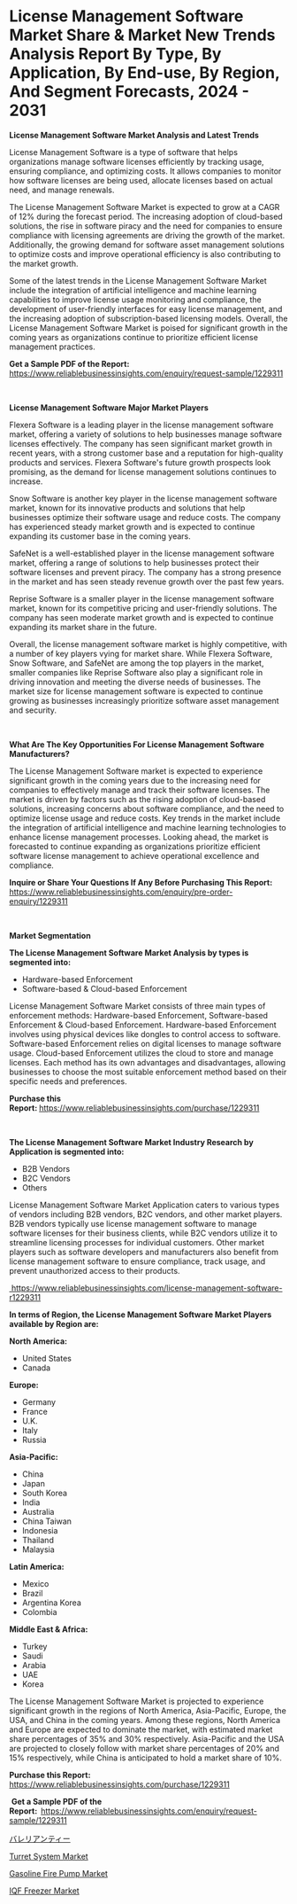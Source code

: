 <p><h1>License Management Software Market Share & Market New Trends Analysis Report By Type, By Application, By End-use, By Region, And Segment Forecasts, 2024 - 2031</h1></p><p><strong>License Management Software Market Analysis and Latest Trends</strong></p>
<p><p>License Management Software is a type of software that helps organizations manage software licenses efficiently by tracking usage, ensuring compliance, and optimizing costs. It allows companies to monitor how software licenses are being used, allocate licenses based on actual need, and manage renewals.</p><p>The License Management Software Market is expected to grow at a CAGR of 12% during the forecast period. The increasing adoption of cloud-based solutions, the rise in software piracy and the need for companies to ensure compliance with licensing agreements are driving the growth of the market. Additionally, the growing demand for software asset management solutions to optimize costs and improve operational efficiency is also contributing to the market growth.</p><p>Some of the latest trends in the License Management Software Market include the integration of artificial intelligence and machine learning capabilities to improve license usage monitoring and compliance, the development of user-friendly interfaces for easy license management, and the increasing adoption of subscription-based licensing models. Overall, the License Management Software Market is poised for significant growth in the coming years as organizations continue to prioritize efficient license management practices.</p></p>
<p><strong>Get a Sample PDF of the Report:&nbsp;</strong> <a href="https://www.reliablebusinessinsights.com/enquiry/request-sample/1229311">https://www.reliablebusinessinsights.com/enquiry/request-sample/1229311</a></p>
<p>&nbsp;</p>
<p><strong>License Management Software Major Market Players</strong></p>
<p><p>Flexera Software is a leading player in the license management software market, offering a variety of solutions to help businesses manage software licenses effectively. The company has seen significant market growth in recent years, with a strong customer base and a reputation for high-quality products and services. Flexera Software's future growth prospects look promising, as the demand for license management solutions continues to increase.</p><p>Snow Software is another key player in the license management software market, known for its innovative products and solutions that help businesses optimize their software usage and reduce costs. The company has experienced steady market growth and is expected to continue expanding its customer base in the coming years.</p><p>SafeNet is a well-established player in the license management software market, offering a range of solutions to help businesses protect their software licenses and prevent piracy. The company has a strong presence in the market and has seen steady revenue growth over the past few years.</p><p>Reprise Software is a smaller player in the license management software market, known for its competitive pricing and user-friendly solutions. The company has seen moderate market growth and is expected to continue expanding its market share in the future.</p><p>Overall, the license management software market is highly competitive, with a number of key players vying for market share. While Flexera Software, Snow Software, and SafeNet are among the top players in the market, smaller companies like Reprise Software also play a significant role in driving innovation and meeting the diverse needs of businesses. The market size for license management software is expected to continue growing as businesses increasingly prioritize software asset management and security.</p></p>
<p>&nbsp;</p>
<p><strong>What Are The Key Opportunities For License Management Software Manufacturers?</strong></p>
<p><p>The License Management Software market is expected to experience significant growth in the coming years due to the increasing need for companies to effectively manage and track their software licenses. The market is driven by factors such as the rising adoption of cloud-based solutions, increasing concerns about software compliance, and the need to optimize license usage and reduce costs. Key trends in the market include the integration of artificial intelligence and machine learning technologies to enhance license management processes. Looking ahead, the market is forecasted to continue expanding as organizations prioritize efficient software license management to achieve operational excellence and compliance.</p></p>
<p><strong>Inquire or Share Your Questions If Any Before Purchasing This Report:</strong> <a href="https://www.reliablebusinessinsights.com/enquiry/pre-order-enquiry/1229311">https://www.reliablebusinessinsights.com/enquiry/pre-order-enquiry/1229311</a></p>
<p>&nbsp;</p>
<p><strong>Market Segmentation</strong></p>
<p><strong>The License Management Software Market Analysis by types is segmented into:</strong></p>
<p><ul><li>Hardware-based Enforcement</li><li>Software-based & Cloud-based Enforcement</li></ul></p>
<p><p>License Management Software Market consists of three main types of enforcement methods: Hardware-based Enforcement, Software-based Enforcement & Cloud-based Enforcement. Hardware-based Enforcement involves using physical devices like dongles to control access to software. Software-based Enforcement relies on digital licenses to manage software usage. Cloud-based Enforcement utilizes the cloud to store and manage licenses. Each method has its own advantages and disadvantages, allowing businesses to choose the most suitable enforcement method based on their specific needs and preferences.</p></p>
<p><strong>Purchase this Report:&nbsp;</strong><a href="https://www.reliablebusinessinsights.com/purchase/1229311">https://www.reliablebusinessinsights.com/purchase/1229311</a></p>
<p>&nbsp;</p>
<p><strong>The License Management Software Market Industry Research by Application is segmented into:</strong></p>
<p><ul><li>B2B Vendors</li><li>B2C Vendors</li><li>Others</li></ul></p>
<p><p>License Management Software Market Application caters to various types of vendors including B2B vendors, B2C vendors, and other market players. B2B vendors typically use license management software to manage software licenses for their business clients, while B2C vendors utilize it to streamline licensing processes for individual customers. Other market players such as software developers and manufacturers also benefit from license management software to ensure compliance, track usage, and prevent unauthorized access to their products.</p></p>
<p><a href="https://www.reliablebusinessinsights.com/license-management-software-r1229311">&nbsp;https://www.reliablebusinessinsights.com/license-management-software-r1229311</a></p>
<p><strong>In terms of Region, the License Management Software Market Players available by Region are:</strong></p>
<p>
    <p> <strong> North America: </strong>
        <ul>
            <li>United States</li>
            <li>Canada</li>
        </ul>
        </p> 
    <p> <strong> Europe: </strong>
        <ul>
            <li>Germany</li>
            <li>France</li>
            <li>U.K.</li>
            <li>Italy</li>
            <li>Russia</li>
        </ul>
        </p> 
    <p> <strong> Asia-Pacific: </strong>
        <ul>
            <li>China</li>
            <li>Japan</li>
            <li>South Korea</li>
            <li>India</li>
            <li>Australia</li>
            <li>China Taiwan</li>
            <li>Indonesia</li>
            <li>Thailand</li>
            <li>Malaysia</li>
        </ul>
        </p> 
    <p> <strong> Latin America: </strong>
        <ul>
            <li>Mexico</li>
            <li>Brazil</li>
            <li>Argentina Korea</li>
            <li>Colombia</li>
        </ul>
        </p> 
    <p> <strong> Middle East & Africa: </strong>
        <ul>
            <li>Turkey</li>
            <li>Saudi</li>
            <li>Arabia</li>
            <li>UAE</li>
            <li>Korea</li>
        </ul>
    </p>
    </p>
<p><p>The License Management Software Market is projected to experience significant growth in the regions of North America, Asia-Pacific, Europe, the USA, and China in the coming years. Among these regions, North America and Europe are expected to dominate the market, with estimated market share percentages of 35% and 30% respectively. Asia-Pacific and the USA are projected to closely follow with market share percentages of 20% and 15% respectively, while China is anticipated to hold a market share of 10%.</p></p>
<p><strong>Purchase this Report: </strong><a href="https://www.reliablebusinessinsights.com/purchase/1229311">https://www.reliablebusinessinsights.com/purchase/1229311</a></p>
<p>&nbsp;<strong>Get a Sample PDF of the Report:&nbsp;&nbsp;</strong><a href="https://www.reliablebusinessinsights.com/enquiry/request-sample/1229311">https://www.reliablebusinessinsights.com/enquiry/request-sample/1229311</a></p>
<p><strong></strong></p>
<p><p><a href="https://github.com/mohamedbakry57/Market-Research-Report-List-5/blob/main/721084545596.md">バレリアンティー</a></p><p><a href="https://issuu.com/reportprime-2/docs/turret-system-market-size-2030.pptx">Turret System Market</a></p><p><a href="https://www.linkedin.com/pulse/gasoline-fire-pump-market-trends-detailed-study-its-segmentation-nwlyc">Gasoline Fire Pump Market</a></p><p><a href="https://www.linkedin.com/pulse/in-depth-analysis-global-iqf-freezer-market-scope-its-rapid-growing-gbegc">IQF Freezer Market</a></p></p>